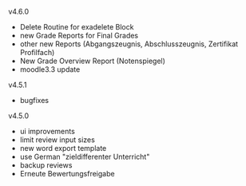 v4.6.0
* Delete Routine for exadelete Block
* new Grade Reports for Final Grades
* other new Reports (Abgangszeugnis, Abschlusszeugnis, Zertifikat Profilfach) 
* New Grade Overview Report (Notenspiegel)
* moodle3.3 update

v4.5.1
* bugfixes

v4.5.0
* ui improvements
* limit review input sizes
* new word export template
* use German "zieldifferenter Unterricht"
* backup reviews
* Erneute Bewertungsfreigabe 
